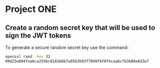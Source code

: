 # Project ONE

## Create a random secret key that will be used to sign the JWT tokens

To generate a secure random secret key use the command:

```bash
openssl rand -hex 32
09d25e094faa6ca2556c818166b7a9563b93f7099f6f0f4caa6cf63b88e8d3e7
```
